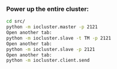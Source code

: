 
### Power up the entire cluster:
```sh
cd src/
python -m iocluster.master -p 2121
Open another tab:
python -m iocluster.slave -t TM -p 2121
Open another tab:
python -m iocluster.slave -p 2121
Open another tab:
python -m iocluster.client.send
```
